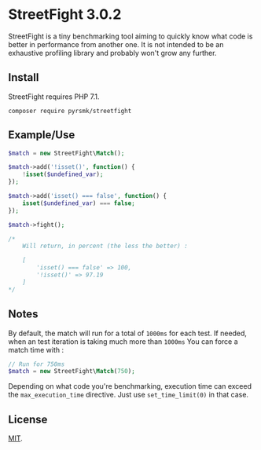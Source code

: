 StreetFight 3.0.2
=================

StreetFight is a tiny benchmarking tool aiming to quickly know what code is better in performance from another one. It is not intended to be an exhaustive profiling library and probably won't grow any further.

Install
-------

StreetFight requires PHP 7.1.

```
composer require pyrsmk/streetfight
```

Example/Use
-----------

```php
$match = new StreetFight\Match();

$match->add('!isset()', function() {
    !isset($undefined_var);
});

$match->add('isset() === false', function() {
    isset($undefined_var) === false;
});

$match->fight();

/*
    Will return, in percent (the less the better) :

    [
        'isset() === false' => 100,
        '!isset()' => 97.19
    ]
*/
```

Notes
-----

By default, the match will run for a total of `1000ms` for each test. If needed, when an test iteration is taking much more than `1000ms` You can force a match time with :

```php
// Run for 750ms
$match = new StreetFight\Match(750);
```

Depending on what code you're benchmarking, execution time can exceed the `max_execution_time` directive. Just use `set_time_limit(0)` in that case.

License
-------

[MIT](http://dreamysource.mit-license.org).
